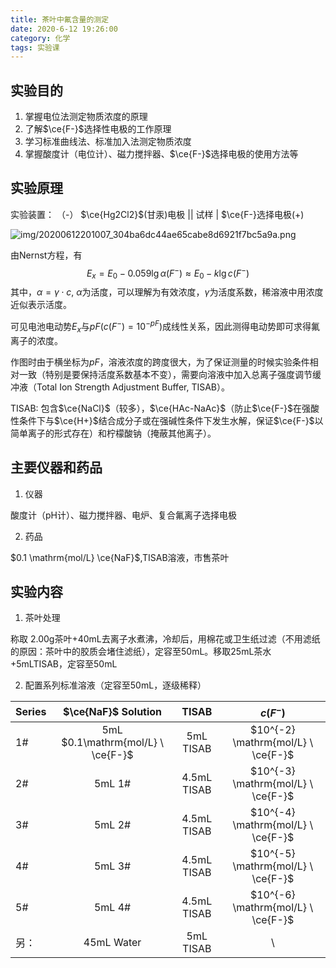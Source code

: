 ```yaml
---
title: 茶叶中氟含量的测定
date: 2020-6-12 19:26:00
category: 化学
tags: 实验课
---
```


<script type="text/javascript" src="/js/config.js" defer></script>
<script id="Mathjax-script" type="text/javascript" defer src="/js/mathjax/tex-svg.js?config=TeX-MML-AM_CHTML"></script>

<!--more-->

## 实验目的
1. 掌握电位法测定物质浓度的原理
2. 了解$\ce{F-}$选择性电极的工作原理
3. 学习标准曲线法、标准加入法测定物质浓度
4. 掌握酸度计（电位计）、磁力搅拌器、$\ce{F-}$选择电极的使用方法等

## 实验原理


实验装置： （-） $\ce{Hg2Cl2}$(甘汞)电极 || 试样 | $\ce{F-}选择电极(+)

![img/20200612201007_304ba6dc44ae65cabe8d6921f7bc5a9a.png](http://api.zypan.ltd/img/20200612201007_304ba6dc44ae65cabe8d6921f7bc5a9a.png)

由Nernst方程，有 $$ E_x=E_0 - 0.059 \lg \alpha (F^-) \approx E_0 - k \lg c(F^-) $$
其中，$\alpha = \gamma\cdot c$, $\alpha$为活度，可以理解为有效浓度，$\gamma$为活度系数，稀溶液中用浓度近似表示活度。

可见电池电动势$E_x$与$pF (c(F^-)=10^{-pF})$成线性关系，因此测得电动势即可求得氟离子的浓度。

作图时由于横坐标为$pF$，溶液浓度的跨度很大，为了保证测量的时候实验条件相对一致（特别是要保持活度系数基本不变），需要向溶液中加入总离子强度调节缓冲液（Total Ion Strength Adjustment Buffer, TISAB）。

TISAB: 包含$\ce{NaCl}$（较多），$\ce{HAc-NaAc}$（防止$\ce{F-}$在强酸性条件下与$\ce{H+}$结合成分子或在强碱性条件下发生水解，保证$\ce{F-}$以简单离子的形式存在）和柠檬酸钠（掩蔽其他离子）。

## 主要仪器和药品

1. 仪器

酸度计（pH计）、磁力搅拌器、电炉、复合氟离子选择电极

2. 药品

$0.1 \mathrm{mol/L} \ce{NaF}$,TISAB溶液，市售茶叶

## 实验内容

1. 茶叶处理

称取 $2.00\mathrm{g}$茶叶+$40 \mathrm{mL}$去离子水煮沸，冷却后，用棉花或卫生纸过滤（不用滤纸的原因：茶叶中的胶质会堵住滤纸），定容至$50\mathrm{mL}$。移取$25\mathrm{mL}$茶水+$5\mathrm{mL}$TISAB，定容至$50\mathrm{mL}$

2. 配置系列标准溶液（定容至$50\mathrm{mL}$，逐级稀释）

| Series | $\ce{NaF}$ Solution |    TISAB    |             $c(F^-)$             |
| ------ | :-----------------: | :---------: | :------------------------------: |
| 1#     |   5mL $0.1\mathrm{mol/L} \  \ce{F-}$   |  5mL TISAB  | $10^{-2} \mathrm{mol/L} \ \ce{F-}$ |
| 2#     |       5mL 1#        | 4.5mL TISAB | $10^{-3} \mathrm{mol/L} \ \ce{F-}$ |
| 3#     |       5mL 2#        | 4.5mL TISAB | $10^{-4} \mathrm{mol/L} \ \ce{F-}$ |
| 4#     |       5mL 3#        | 4.5mL TISAB | $10^{-5} \mathrm{mol/L} \ \ce{F-}$ |
| 5#     |       5mL 4#        | 4.5mL TISAB | $10^{-6} \mathrm{mol/L} \ \ce{F-}$   |
| 另：   |     45mL Water      |  5mL TISAB  |                \                 |

